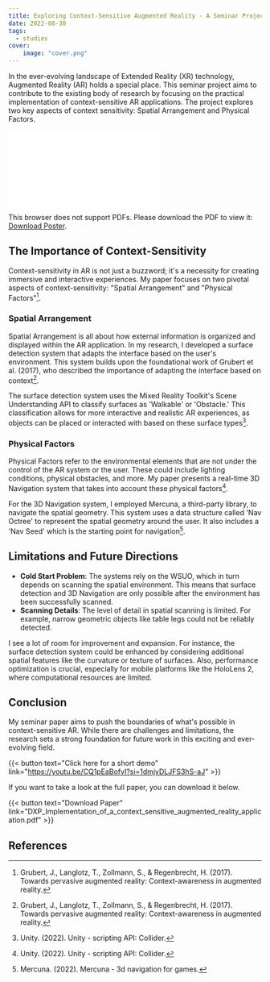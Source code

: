 ```yaml
---
title: Exploring Context-Sensitive Augmented Reality - A Seminar Project Overview
date: 2022-08-30
tags:
  - studies
cover:
    image: "cover.png"
---
```


In the ever-evolving landscape of Extended Reality (XR) technology, Augmented Reality (AR) holds a special place. This seminar project aims to contribute to the existing body of research by focusing on the practical implementation of context-sensitive AR applications. The project explores two key aspects of context sensitivity: Spatial Arrangement and Physical Factors.

<object data="DXP_Poster_DavidDiener.pdf" type="application/pdf" width="700px" height="700px">
    <embed src="DXP_Poster_DavidDiener.pdf">
        <p>This browser does not support PDFs. Please download the PDF to view it: <a href="DXP_Poster_DavidDiener.pdf">Download Poster</a>.</p>
    </embed>
</object>

## The Importance of Context-Sensitivity

Context-sensitivity in AR is not just a buzzword; it's a necessity for creating immersive and interactive experiences. My paper focuses on two pivotal aspects of context-sensitivity: "Spatial Arrangement" and "Physical Factors"[^1].

### Spatial Arrangement

Spatial Arrangement is all about how external information is organized and displayed within the AR application. In my research, I developed a surface detection system that adapts the interface based on the user's environment. This system builds upon the foundational work of Grubert et al. (2017), who described the importance of adapting the interface based on context[^1].

The surface detection system uses the Mixed Reality Toolkit's Scene Understanding API to classify surfaces as 'Walkable' or 'Obstacle.' This classification allows for more interactive and realistic AR experiences, as objects can be placed or interacted with based on these surface types[^2].

### Physical Factors

Physical Factors refer to the environmental elements that are not under the control of the AR system or the user. These could include lighting conditions, physical obstacles, and more. My paper presents a real-time 3D Navigation system that takes into account these physical factors[^2].

For the 3D Navigation system, I employed Mercuna, a third-party library, to navigate the spatial geometry. This system uses a data structure called 'Nav Octree' to represent the spatial geometry around the user. It also includes a 'Nav Seed' which is the starting point for navigation[^3].


## Limitations and Future Directions

- **Cold Start Problem**: The systems rely on the WSUO, which in turn depends on scanning the spatial environment. This means that surface detection and 3D Navigation are only possible after the environment has been successfully scanned.
- **Scanning Details**: The level of detail in spatial scanning is limited. For example, narrow geometric objects like table legs could not be reliably detected.

I see a lot of room for improvement and expansion. For instance, the surface detection system could be enhanced by considering additional spatial features like the curvature or texture of surfaces. Also, performance optimization is crucial, especially for mobile platforms like the HoloLens 2, where computational resources are limited.


## Conclusion

My seminar paper aims to push the boundaries of what's possible in context-sensitive AR. While there are challenges and limitations, the research sets a strong foundation for future work in this exciting and ever-evolving field.

{{< button text="Click here for a short demo" link="https://youtu.be/CQ1pEaBofvI?si=1dmjyDLJFS3hS-aJ" >}}

If you want to take a look at the full paper, you can download it below.

{{< button text="Download Paper" link="DXP_Implementation_of_a_context_sensitive_augmented_reality_application.pdf" >}}

## References

[^1]: Grubert, J., Langlotz, T., Zollmann, S., & Regenbrecht, H. (2017). Towards pervasive augmented reality: Context-awareness in augmented reality.

[^2]: Unity. (2022). Unity - scripting API: Collider.

[^3]: Mercuna. (2022). Mercuna - 3d navigation for games.